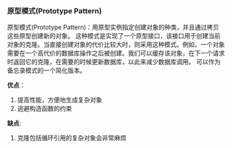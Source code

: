 ### 原型模式(Prototype Pattern)

原型模式(Prototype Pattern)：用原型实例指定创建对象的种类，并且通过拷贝这些原型创建新的对象。
这种模式是实现了一个原型接口，该接口用于创建当前对象的克隆。当直接创建对象的代价比较大时，则采用这种模式。例如，一个对象需要在一个高代价的数据库操作之后被创建。我们可以缓存该对象，在下一个请求时返回它的克隆，在需要的时候更新数据库，以此来减少数据库调用。
可以作为备忘录模式的一个简化版本。

**优点**：

1. 提高性能，方便地生成复杂对象
2. 逃避构造函数的约束

**缺点**: 

1. 克隆包括循环引用的复杂对象会非常麻烦
